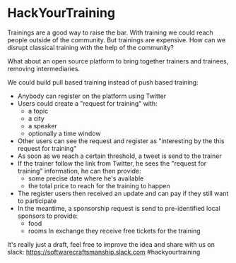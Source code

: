# HackYourTraining

Trainings are a good way to raise the bar. With training we could reach people outside of the community.
But trainings are expensive. How can we disrupt classical training with the help of the community?

What about an open source platform to bring together trainers and trainees, removing intermediaries.

We could build pull based training instead of push based training:
- Anybody can register on the platform using Twitter
- Users could create a "request for training" with:
	* a topic
	* a city
	* a speaker
	* optionally a time window
- Other users can see the request and register as "interesting by the this request for training"
- As soon as we reach a certain threshold, a tweet is send to the trainer
- If the trainer follow the link from Twitter, he sees the "request for training" information, he can then provide:
	* some precise date where he's available
	* the total price to reach for the training to happen
- The register users then received an update and can pay if they still want to participate
- In the meantime, a sponsorship request is send to pre-identified local sponsors to provide:
	* food
	* rooms
In exchange they receive free tickets for the training

It's really just a draft, feel free to improve the idea and share with us on slack:
https://softwarecraftsmanship.slack.com
#hackyourtraining
